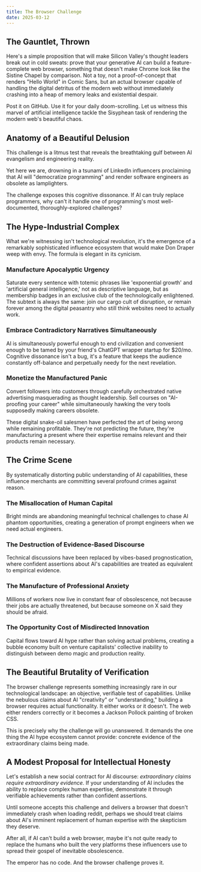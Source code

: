 ```yaml
---
title: The Browser Challenge
date: 2025-03-12
---
```

## The Gauntlet, Thrown

Here's a simple proposition that will make Silicon Valley's thought leaders break out in cold sweats: prove that your generative AI can build a feature-complete web browser, something that doesn't make Chrome look like the Sistine Chapel by comparison. Not a toy, not a proof-of-concept that renders "Hello World" in Comic Sans, but an actual browser capable of handling the digital detritus of the modern web without immediately crashing into a heap of memory leaks and existential despair.

Post it on GitHub. Use it for your daily doom-scrolling. Let us witness this marvel of artificial intelligence tackle the Sisyphean task of rendering the modern web's beautiful chaos.

## Anatomy of a Beautiful Delusion

This challenge is a litmus test that reveals the breathtaking gulf between AI evangelism and engineering reality.

Yet here we are, drowning in a tsunami of LinkedIn influencers proclaiming that AI will "democratize programming" and render software engineers as obsolete as lamplighters.

The challenge exposes this cognitive dissonance. If AI can truly replace programmers, why can't it handle one of programming's most well-documented, thoroughly-explored challenges?

## The Hype-Industrial Complex

What we're witnessing isn't technological revolution, it's the emergence of a remarkably sophisticated influence ecosystem that would make Don Draper weep with envy. The formula is elegant in its cynicism.

### Manufacture Apocalyptic Urgency

Saturate every sentence with totemic phrases like 'exponential growth' and 'artificial general intelligence,' not as descriptive language, but as membership badges in an exclusive club of the technologically enlightened. The subtext is always the same: join our cargo cult of disruption, or remain forever among the digital peasantry who still think websites need to actually work.
### Embrace Contradictory Narratives Simultaneously

AI is simultaneously powerful enough to end civilization and convenient enough to be tamed by your friend's ChatGPT wrapper startup for $20/mo. Cognitive dissonance isn't a bug, it's a feature that keeps the audience constantly off-balance and perpetually needy for the next revelation.
### Monetize the Manufactured Panic

Convert followers into customers through carefully orchestrated native advertising masquerading as thought leadership. Sell courses on "AI-proofing your career" while simultaneously hawking the very tools supposedly making careers obsolete.

These digital snake-oil salesmen have perfected the art of being wrong while remaining profitable. They're not predicting the future, they're manufacturing a present where their expertise remains relevant and their products remain necessary.

## The Crime Scene

By systematically distorting public understanding of AI capabilities, these influence merchants are committing several profound crimes against reason.

### The Misallocation of Human Capital

Bright minds are abandoning meaningful technical challenges to chase AI phantom opportunities, creating a generation of prompt engineers when we need actual engineers.

### The Destruction of Evidence-Based Discourse

Technical discussions have been replaced by vibes-based prognostication, where confident assertions about AI's capabilities are treated as equivalent to empirical evidence.

### The Manufacture of Professional Anxiety

Millions of workers now live in constant fear of obsolescence, not because their jobs are actually threatened, but because someone on X said they should be afraid.

### The Opportunity Cost of Misdirected Innovation

Capital flows toward AI hype rather than solving actual problems, creating a bubble economy built on venture capitalists' collective inability to distinguish between demo magic and production reality.

## The Beautiful Brutality of Verification

The browser challenge represents something increasingly rare in our technological landscape: an objective, verifiable test of capabilities. Unlike the nebulous claims about AI "creativity" or "understanding," building a browser requires actual functionality. It either works or it doesn't. The web either renders correctly or it becomes a Jackson Pollock painting of broken CSS.

This is precisely why the challenge will go unanswered. It demands the one thing the AI hype ecosystem cannot provide: concrete evidence of the extraordinary claims being made.

## A Modest Proposal for Intellectual Honesty

Let's establish a new social contract for AI discourse: _extraordinary claims require extraordinary evidence._ If your understanding of AI includes the ability to replace complex human expertise, demonstrate it through verifiable achievements rather than confident assertions.

Until someone accepts this challenge and delivers a browser that doesn't immediately crash when loading reddit, perhaps we should treat claims about AI's imminent replacement of human expertise with the skepticism they deserve.

After all, if AI can't build a web browser, maybe it's not quite ready to replace the humans who built the very platforms these influencers use to spread their gospel of inevitable obsolescence.

The emperor has no code. And the browser challenge proves it.
